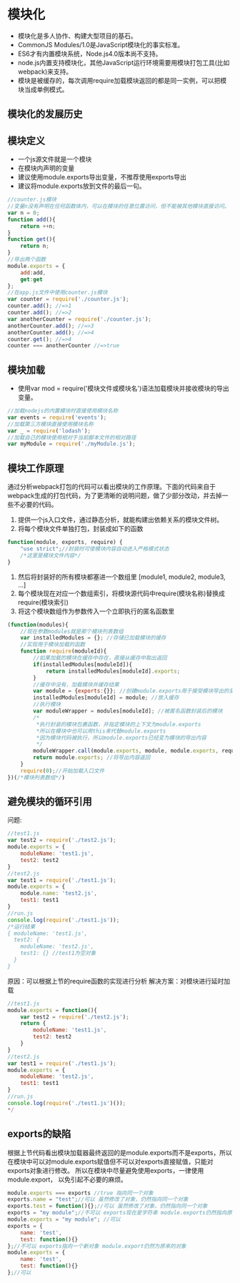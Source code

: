 # 模块化
* 模块化是多人协作、构建大型项目的基石。
* CommonJS Modules/1.0是JavaScript模块化的事实标准。
* ES6才有内置模块系统，Node.js4.0版本尚不支持。
* node.js内置支持模块化，其他JavaScript运行环境需要用模块打包工具(比如webpack)来支持。
* 模块是被缓存的，每次调用require加载模块返回的都是同一实例，可以把模块当成单例模式。

## 模块化的发展历史

## 模块定义
* 一个js源文件就是一个模块
* 在模块内声明的变量
* 建议使用module.exports导出变量，不推荐使用exports导出
* 建议将module.exports放到文件的最后一句。
```js
//counter.js模块
//变量n没有声明在任何函数体内，可以在模块的任意位置访问，但不能被其他模块直接访问。
var n = 0;
function add(){
	return ++n;
}
function get(){
	return n;
}
//导出两个函数
module.exports = {
    add:add,
    get:get
};
//在app.js文件中使用counter.js模块
var counter = require('./counter.js');
counter.add(); //=>1
counter.add(); //=>2
var anotherCounter = require('./counter.js');
anotherCounter.add(); //=>3
anotherCounter.add(); //=>4
counter.get(); //=>4
counter === anotherCounter //=>true
```

## 模块加载
* 使用var mod = require('模块文件或模块名')语法加载模块并接收模块的导出变量。
```js
//加载nodejs的内置模块时直接使用模块名称
var events = require('events');
//加载第三方模块直接使用模块名称
var _ = require('lodash');
//加载自己的模块使用相对于当前脚本文件的相对路径
var myModule = require('./myModule.js');
```

## 模块工作原理
通过分析webpack打包的代码可以看出模块的工作原理。下面的代码来自于webpack生成的打包代码，为了更清晰的说明问题，做了少部分改动，并去掉一些不必要的代码。

1. 提供一个js入口文件，通过静态分析，就能构建出依赖关系的模块文件树。
1. 将每个模块文件单独打包，封装成如下的函数
```js
function(module, exports, require) {
    "use strict";//封装时可使模块内容自动进入严格模式状态
    /*这里是模块文件内容*/
}
```
1. 然后将封装好的所有模块都塞进一个数组里 [module1, module2, module3, ...]
1. 每个模块现在对应一个数组索引，将模块源代码中require(模块名称)替换成require(模块索引)
1. 将这个模块数组作为参数传入一个立即执行的匿名函数里
```js
(function(modules){
    //现在参数modules就是那个模块列表数组
    var installedModules = {}; //存储已加载模块的缓存
    //实现用于模块加载的函数
    function require(moduleId){
        //如果加载的模块在缓存中存在，直接从缓存中取出返回
        if(installedModules[moduleId]){
            return installedModules[moduleId].exports;
        }
        //缓存中没有，加载模块并缓存结果
        var module = {exports:{}}; //创建module.exports用于接受模块导出的变量
        installedModules[moduleId] = module; //放入缓存
        //执行模块
        var moduleWrapper = modules[moduleId]; //被匿名函数封装后的模块
        /*
         *执行封装的模块包裹函数，并指定模块的上下文为module.exports
         *所以在模块中也可以用this来代替module.exports
         *因为模块代码被执行，所以module.exports已经变为模块的导出内容
         */
        moduleWrapper.call(module.exports, module, module.exports, require);
        return module.exports; //将导出内容返回
    }
    require(0);//开始加载入口文件
})(/*模块列表数组*/)
```

## 避免模块的循环引用
问题:
```js
//test1.js
var test2 = require('./test2.js');
module.exports = {
    moduleName: 'test1.js',
    test2: test2
}
//test2.js
var test1 = require('./test1.js');
module.exports = {
    module.name: 'test2.js',
    test1: test1
}
//run.js
console.log(require('./test1.js'));
/*运行结果
{ moduleName: 'test1.js',
  test2: { 
    moduleName: 'test2.js',
    test1: {} //test1为空对象
  }
}
```
原因：可以根据上节的require函数的实现进行分析
解决方案：对模块进行延时加载
```js
//test1.js
module.exports = function(){
	var test2 = require('./test2.js');
	return {
		moduleName: 'test1.js',
		test2: test2
	}
}
//test2.js
var test1 = require('./test1.js');
module.exports = {
    moduleName: 'test2.js',
    test1: test1
}
//run.js
console.log(require('./test1.js')());
*/
```

## exports的缺陷
根据上节代码看出模块加载器最终返回的是module.exports而不是exports，所以在模块中可以对module.exports赋值但不可以对exports直接赋值，只能对exports对象进行修改。
所以在模块中尽量避免使用exports，一律使用module.export， 以免引起不必要的麻烦。
```js
module.exports === exports //true 指向同一个对象
exports.name = "test";//可以 虽然修改了对象，仍然指向同一个对象
exports.test = function(){};//可以 虽然修改了对象，仍然指向同一个对象
exports = "my module";//不可以 exports现在是字符串 module.exports仍然指向原来的对象
module.exports = "my module"; //可以
exports = {
    name: 'test',
    test: function(){}
};//不可以 exports指向一个新对象 module.export仍然为原来的对象
module.exports = {
    name: 'test',
    test: function(){}
};//可以

```

